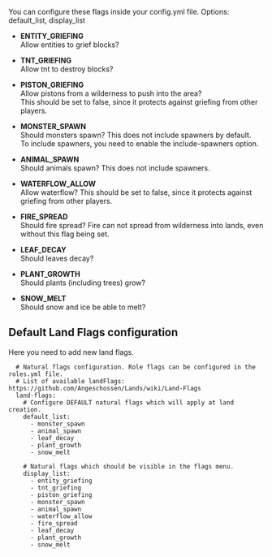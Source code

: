 You can configure these flags inside your config.yml file. Options: default_list, display_list

* **ENTITY_GRIEFING**\
Allow entities to grief blocks?

* **TNT_GRIEFING**\
Allow tnt to destroy blocks?

* **PISTON_GRIEFING**\
Allow pistons from a wilderness to push into the area?\
This should be set to false, since it protects against griefing from other players.

* **MONSTER_SPAWN**\
Should monsters spawn? This does not include spawners by default.\
To include spawners, you need to enable the include-spawners option.

* **ANIMAL_SPAWN**\
Should animals spawn? This does not include spawners.

* **WATERFLOW_ALLOW**\
Allow waterflow?
This should be set to false, since it protects against griefing from other players.

* **FIRE_SPREAD**\
Should fire spread? Fire can not spread from wilderness into lands, even without this flag being set.

* **LEAF_DECAY**\
Should leaves decay?

* **PLANT_GROWTH**\
Should plants (including trees) grow?

* **SNOW_MELT**\
Should snow and ice be able to melt?

    
## Default Land Flags configuration
Here you need to add new land flags.
```
  # Natural flags configuration. Role flags can be configured in the roles.yml file.
  # List of available landFlags: https://github.com/Angeschossen/Lands/wiki/Land-Flags
  land-flags:
    # Configure DEFAULT natural flags which will apply at land creation.
    default_list:
      - monster_spawn
      - animal_spawn
      - leaf_decay
      - plant_growth
      - snow_melt

    # Natural flags which should be visible in the flags menu.
    display_list:
      - entity_griefing
      - tnt_griefing
      - piston_griefing
      - monster_spawn
      - animal_spawn
      - waterflow_allow
      - fire_spread
      - leaf_decay
      - plant_growth
      - snow_melt
```